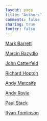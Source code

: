 ```yaml
---
layout: page
title: "Authors"
comments: false
sharing: true
footer: false
---
```


[Mark Barrett]

[Marcin Bazydlo]

[John Catterfeld]

[Richard Hopton]

[Andy Metcalfe]

[Andy Royle]

[Paul Stack]

[Ryan Tomlinson]

[Mark Barrett]:/blog/authors/mbarrett.html
[Richard Hopton]:/blog/authors/rhopton.html
[Andy Metcalfe]:/blog/authors/ametcalfe.html
[Paul Stack]:/blog/authors/pstack.html
[Marcin Bazydlo]:/blog/authors/mbazydlo.html
[Andy Royle]:/blog/authors/aroyle.html
[John Catterfeld]:/blog/authors/jcatterfeld.html
[Ryan Tomlinson]:/blog/authors/rtomlinson.html